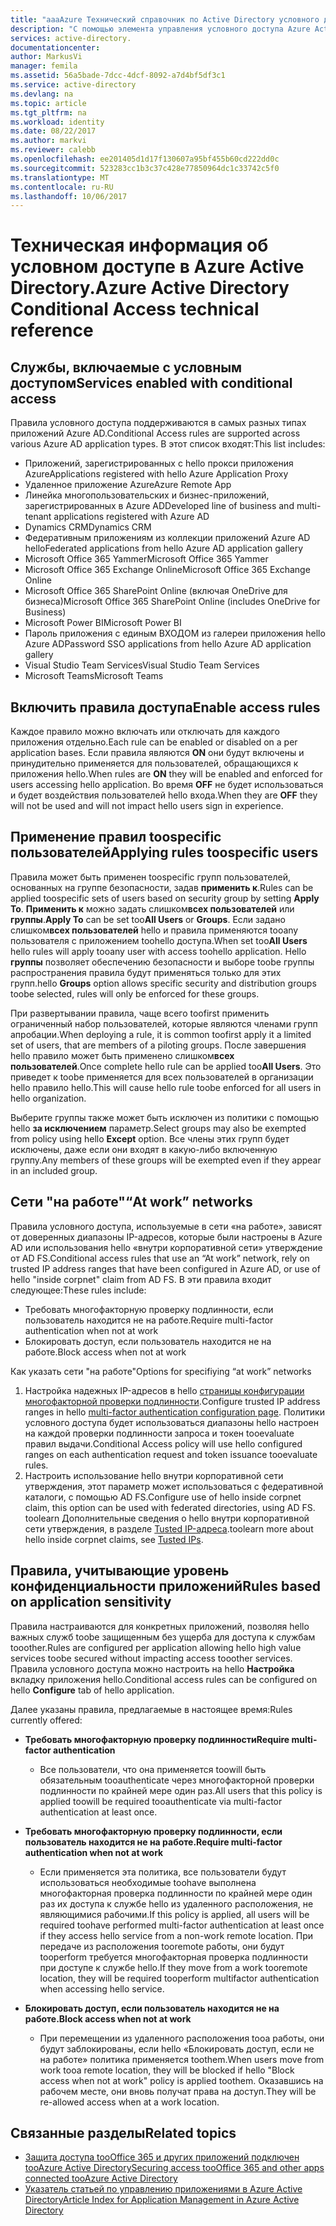 ```yaml
---
title: "aaaAzure Технический справочник по Active Directory условного доступа | Документы Microsoft"
description: "С помощью элемента управления условного доступа Azure Active Directory проверяет hello определенных условий, выбранное при проверке подлинности пользователя hello и перед предоставлением доступа toohello приложения. Если эти условия выполнены, hello пользователя с проверкой подлинности и доступа toohello приложение, которому разрешен."
services: active-directory.
documentationcenter: 
author: MarkusVi
manager: femila
ms.assetid: 56a5bade-7dcc-4dcf-8092-a7d4bf5df3c1
ms.service: active-directory
ms.devlang: na
ms.topic: article
ms.tgt_pltfrm: na
ms.workload: identity
ms.date: 08/22/2017
ms.author: markvi
ms.reviewer: calebb
ms.openlocfilehash: ee201405d1d17f130607a95bf455b60cd222dd0c
ms.sourcegitcommit: 523283cc1b3c37c428e77850964dc1c33742c5f0
ms.translationtype: MT
ms.contentlocale: ru-RU
ms.lasthandoff: 10/06/2017
---
```

# <a name="azure-active-directory-conditional-access-technical-reference"></a><span data-ttu-id="5dfa6-104">Техническая информация об условном доступе в Azure Active Directory.</span><span class="sxs-lookup"><span data-stu-id="5dfa6-104">Azure Active Directory Conditional Access technical reference</span></span>

## <a name="services-enabled-with-conditional-access"></a><span data-ttu-id="5dfa6-105">Службы, включаемые с условным доступом</span><span class="sxs-lookup"><span data-stu-id="5dfa6-105">Services enabled with conditional access</span></span>

<span data-ttu-id="5dfa6-106">Правила условного доступа поддерживаются в самых разных типах приложений Azure AD.</span><span class="sxs-lookup"><span data-stu-id="5dfa6-106">Conditional Access rules are supported across various Azure AD application types.</span></span> <span data-ttu-id="5dfa6-107">В этот список входят:</span><span class="sxs-lookup"><span data-stu-id="5dfa6-107">This list includes:</span></span>


* <span data-ttu-id="5dfa6-108">Приложений, зарегистрированных с hello прокси приложения Azure</span><span class="sxs-lookup"><span data-stu-id="5dfa6-108">Applications registered with hello Azure Application Proxy</span></span>
* <span data-ttu-id="5dfa6-109">Удаленное приложение Azure</span><span class="sxs-lookup"><span data-stu-id="5dfa6-109">Azure Remote App</span></span>
* <span data-ttu-id="5dfa6-110">Линейка многопользовательских и бизнес-приложений, зарегистрированных в Azure AD</span><span class="sxs-lookup"><span data-stu-id="5dfa6-110">Developed line of business and multi-tenant applications registered with Azure AD</span></span>
* <span data-ttu-id="5dfa6-111">Dynamics CRM</span><span class="sxs-lookup"><span data-stu-id="5dfa6-111">Dynamics CRM</span></span>
* <span data-ttu-id="5dfa6-112">Федеративным приложениям из коллекции приложений Azure AD hello</span><span class="sxs-lookup"><span data-stu-id="5dfa6-112">Federated applications from hello Azure AD application gallery</span></span>
* <span data-ttu-id="5dfa6-113">Microsoft Office 365 Yammer</span><span class="sxs-lookup"><span data-stu-id="5dfa6-113">Microsoft Office 365 Yammer</span></span>
* <span data-ttu-id="5dfa6-114">Microsoft Office 365 Exchange Online</span><span class="sxs-lookup"><span data-stu-id="5dfa6-114">Microsoft Office 365 Exchange Online</span></span>
* <span data-ttu-id="5dfa6-115">Microsoft Office 365 SharePoint Online (включая OneDrive для бизнеса)</span><span class="sxs-lookup"><span data-stu-id="5dfa6-115">Microsoft Office 365 SharePoint Online (includes OneDrive for Business)</span></span>
* <span data-ttu-id="5dfa6-116">Microsoft Power BI</span><span class="sxs-lookup"><span data-stu-id="5dfa6-116">Microsoft Power BI</span></span> 
* <span data-ttu-id="5dfa6-117">Пароль приложения с единым ВХОДОМ из галереи приложения hello Azure AD</span><span class="sxs-lookup"><span data-stu-id="5dfa6-117">Password SSO applications from hello Azure AD application gallery</span></span>
* <span data-ttu-id="5dfa6-118">Visual Studio Team Services</span><span class="sxs-lookup"><span data-stu-id="5dfa6-118">Visual Studio Team Services</span></span>
* <span data-ttu-id="5dfa6-119">Microsoft Teams</span><span class="sxs-lookup"><span data-stu-id="5dfa6-119">Microsoft Teams</span></span>









## <a name="enable-access-rules"></a><span data-ttu-id="5dfa6-120">Включить правила доступа</span><span class="sxs-lookup"><span data-stu-id="5dfa6-120">Enable access rules</span></span>
<span data-ttu-id="5dfa6-121">Каждое правило можно включать или отключать для каждого приложения отдельно.</span><span class="sxs-lookup"><span data-stu-id="5dfa6-121">Each rule can be enabled or disabled on a per application bases.</span></span> <span data-ttu-id="5dfa6-122">Если правила являются **ON** они будут включены и принудительно применяется для пользователей, обращающихся к приложения hello.</span><span class="sxs-lookup"><span data-stu-id="5dfa6-122">When rules are **ON** they will be enabled and enforced for users accessing hello application.</span></span> <span data-ttu-id="5dfa6-123">Во время **OFF** не будет использоваться и будет воздействия пользователей hello входа.</span><span class="sxs-lookup"><span data-stu-id="5dfa6-123">When they are **OFF** they will not be used and will not impact hello users sign in experience.</span></span>

## <a name="applying-rules-toospecific-users"></a><span data-ttu-id="5dfa6-124">Применение правил toospecific пользователей</span><span class="sxs-lookup"><span data-stu-id="5dfa6-124">Applying rules toospecific users</span></span>
<span data-ttu-id="5dfa6-125">Правила может быть применен toospecific групп пользователей, основанных на группе безопасности, задав **применить к**.</span><span class="sxs-lookup"><span data-stu-id="5dfa6-125">Rules can be applied toospecific sets of users based on security group by setting **Apply To**.</span></span> <span data-ttu-id="5dfa6-126">**Применить к** можно задать слишком**всех пользователей** или **группы**.</span><span class="sxs-lookup"><span data-stu-id="5dfa6-126">**Apply To** can be set too**All Users** or **Groups**.</span></span> <span data-ttu-id="5dfa6-127">Если задано слишком**всех пользователей** hello и правила применяются tooany пользователя с приложением toohello доступа.</span><span class="sxs-lookup"><span data-stu-id="5dfa6-127">When set too**All Users** hello rules will apply tooany user with access toohello application.</span></span> <span data-ttu-id="5dfa6-128">Hello **группы** позволяет обеспечению безопасности и выборе toobe группы распространения правила будут применяться только для этих групп.</span><span class="sxs-lookup"><span data-stu-id="5dfa6-128">hello **Groups** option allows specific security and distribution groups toobe selected, rules will only be enforced for these groups.</span></span>

<span data-ttu-id="5dfa6-129">При развертывании правила, чаще всего toofirst применить ограниченный набор пользователей, которые являются членами групп апробации.</span><span class="sxs-lookup"><span data-stu-id="5dfa6-129">When deploying a rule,  it is common toofirst apply it a limited set of users, that are members of a piloting groups.</span></span> <span data-ttu-id="5dfa6-130">После завершения hello правило может быть применено слишком**всех пользователей**.</span><span class="sxs-lookup"><span data-stu-id="5dfa6-130">Once complete hello rule can be applied too**All Users**.</span></span> <span data-ttu-id="5dfa6-131">Это приведет к toobe применяется для всех пользователей в организации hello правило hello.</span><span class="sxs-lookup"><span data-stu-id="5dfa6-131">This will cause hello rule toobe enforced for all users in hello organization.</span></span>

<span data-ttu-id="5dfa6-132">Выберите группы также может быть исключен из политики с помощью hello **за исключением** параметр.</span><span class="sxs-lookup"><span data-stu-id="5dfa6-132">Select groups may also be exempted from policy using hello **Except** option.</span></span> <span data-ttu-id="5dfa6-133">Все члены этих групп будет исключены, даже если они входят в какую-либо включенную группу.</span><span class="sxs-lookup"><span data-stu-id="5dfa6-133">Any members of these groups will be exempted even if they appear in an included group.</span></span>

## <a name="at-work-networks"></a><span data-ttu-id="5dfa6-134">Сети "на работе"</span><span class="sxs-lookup"><span data-stu-id="5dfa6-134">“At work” networks</span></span>
<span data-ttu-id="5dfa6-135">Правила условного доступа, используемые в сети «на работе», зависят от доверенных диапазоны IP-адресов, которые были настроены в Azure AD или использования hello «внутри корпоративной сети» утверждение от AD FS.</span><span class="sxs-lookup"><span data-stu-id="5dfa6-135">Conditional access rules that use an “At work” network, rely on trusted IP address ranges that have been configured in Azure AD, or use of hello "inside corpnet" claim from AD FS.</span></span> <span data-ttu-id="5dfa6-136">В эти правила входит следующее:</span><span class="sxs-lookup"><span data-stu-id="5dfa6-136">These rules include:</span></span>

* <span data-ttu-id="5dfa6-137">Требовать многофакторную проверку подлинности, если пользователь находится не на работе.</span><span class="sxs-lookup"><span data-stu-id="5dfa6-137">Require multi-factor authentication when not at work</span></span>
* <span data-ttu-id="5dfa6-138">Блокировать доступ, если пользователь находится не на работе.</span><span class="sxs-lookup"><span data-stu-id="5dfa6-138">Block access when not at work</span></span>

<span data-ttu-id="5dfa6-139">Как указать сети "на работе"</span><span class="sxs-lookup"><span data-stu-id="5dfa6-139">Options for specifiying “at work” networks</span></span>

1. <span data-ttu-id="5dfa6-140">Настройка надежных IP-адресов в hello [страницы конфигурации многофакторной проверки подлинности](../multi-factor-authentication/multi-factor-authentication-whats-next.md).</span><span class="sxs-lookup"><span data-stu-id="5dfa6-140">Configure trusted IP address ranges in hello [multi-factor authentication configuration page](../multi-factor-authentication/multi-factor-authentication-whats-next.md).</span></span> <span data-ttu-id="5dfa6-141">Политики условного доступа будет использоваться диапазоны hello настроен на каждой проверки подлинности запроса и токен tooevaluate правил выдачи.</span><span class="sxs-lookup"><span data-stu-id="5dfa6-141">Conditional Access policy will use hello configured ranges on each authentication request and token issuance tooevaluate rules.</span></span> 
2. <span data-ttu-id="5dfa6-142">Настроить использование hello внутри корпоративной сети утверждения, этот параметр может использоваться с федеративной каталоги, с помощью AD FS.</span><span class="sxs-lookup"><span data-stu-id="5dfa6-142">Configure use of hello inside corpnet claim, this option can be used with federated directories, using AD FS.</span></span> <span data-ttu-id="5dfa6-143">toolearn Дополнительные сведения о hello внутри корпоративной сети утверждения, в разделе [Tusted IP-адреса](../multi-factor-authentication/multi-factor-authentication-whats-next.md#trusted-ips).</span><span class="sxs-lookup"><span data-stu-id="5dfa6-143">toolearn more about hello inside corpnet claims, see [Tusted IPs](../multi-factor-authentication/multi-factor-authentication-whats-next.md#trusted-ips).</span></span>


## <a name="rules-based-on-application-sensitivity"></a><span data-ttu-id="5dfa6-144">Правила, учитывающие уровень конфиденциальности приложений</span><span class="sxs-lookup"><span data-stu-id="5dfa6-144">Rules based on application sensitivity</span></span>
<span data-ttu-id="5dfa6-145">Правила настраиваются для конкретных приложений, позволяя hello важных служб toobe защищенным без ущерба для доступа к службам tooother.</span><span class="sxs-lookup"><span data-stu-id="5dfa6-145">Rules are configured per application allowing hello high value services toobe secured without impacting access tooother services.</span></span> <span data-ttu-id="5dfa6-146">Правила условного доступа можно настроить на hello **Настройка** вкладку приложения hello.</span><span class="sxs-lookup"><span data-stu-id="5dfa6-146">Conditional access rules can be configured on hello  **Configure** tab of hello application.</span></span> 

<span data-ttu-id="5dfa6-147">Далее указаны правила, предлагаемые в настоящее время:</span><span class="sxs-lookup"><span data-stu-id="5dfa6-147">Rules currently offered:</span></span>

* <span data-ttu-id="5dfa6-148">**Требовать многофакторную проверку подлинности**</span><span class="sxs-lookup"><span data-stu-id="5dfa6-148">**Require multi-factor authentication**</span></span>
  
  * <span data-ttu-id="5dfa6-149">Все пользователи, что она применяется toowill быть обязательным tooauthenticate через многофакторной проверки подлинности по крайней мере один раз.</span><span class="sxs-lookup"><span data-stu-id="5dfa6-149">All users that this policy is applied toowill be required tooauthenticate via multi-factor authentication at least once.</span></span>
* <span data-ttu-id="5dfa6-150">**Требовать многофакторную проверку подлинности, если пользователь находится не на работе.**</span><span class="sxs-lookup"><span data-stu-id="5dfa6-150">**Require multi-factor authentication when not at work**</span></span>
  
  * <span data-ttu-id="5dfa6-151">Если применяется эта политика, все пользователи будут использоваться необходимые toohave выполнена многофакторная проверка подлинности по крайней мере один раз их доступа к службе hello из удаленного расположения, не являющимися рабочими.</span><span class="sxs-lookup"><span data-stu-id="5dfa6-151">If this policy is applied, all users will be required toohave performed multi-factor authentication at least once if they access hello service from a non-work remote location.</span></span> <span data-ttu-id="5dfa6-152">При передаче из расположения tooremote работы, они будут tooperform требуется многофакторная проверка подлинности при доступе к службе hello.</span><span class="sxs-lookup"><span data-stu-id="5dfa6-152">If they move from a work tooremote location, they will be required tooperform multifactor authentication when accessing hello service.</span></span>
* <span data-ttu-id="5dfa6-153">**Блокировать доступ, если пользователь находится не на работе.**</span><span class="sxs-lookup"><span data-stu-id="5dfa6-153">**Block access when not at work**</span></span> 
  
  * <span data-ttu-id="5dfa6-154">При перемещении из удаленного расположения tooa работы, они будут заблокированы, если hello «Блокировать доступ, если не на работе» политика применяется toothem.</span><span class="sxs-lookup"><span data-stu-id="5dfa6-154">When users move from work tooa remote location, they will be blocked if hello "Block access when not at work" policy is applied toothem.</span></span>  <span data-ttu-id="5dfa6-155">Оказавшись на рабочем месте, они вновь получат права на доступ.</span><span class="sxs-lookup"><span data-stu-id="5dfa6-155">They will be re-allowed access when at a work location.</span></span>

## <a name="related-topics"></a><span data-ttu-id="5dfa6-156">Связанные разделы</span><span class="sxs-lookup"><span data-stu-id="5dfa6-156">Related topics</span></span>
* [<span data-ttu-id="5dfa6-157">Защита доступа tooOffice 365 и других приложений подключен tooAzure Active Directory</span><span class="sxs-lookup"><span data-stu-id="5dfa6-157">Securing access tooOffice 365 and other apps connected tooAzure Active Directory</span></span>](active-directory-conditional-access.md)
* [<span data-ttu-id="5dfa6-158">Указатель статьей по управлению приложениями в Azure Active Directory</span><span class="sxs-lookup"><span data-stu-id="5dfa6-158">Article Index for Application Management in Azure Active Directory</span></span>](active-directory-apps-index.md)

